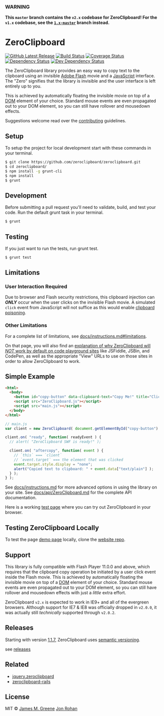 ### WARNING
**This `master` branch contains the `v2.x` codebase for ZeroClipboard! For the `v1.x` codebase, see the [`1.x-master`](https://github.com/zeroclipboard/zeroclipboard/tree/1.x-master) branch instead.**


# ZeroClipboard
[![GitHub Latest Release](https://badge.fury.io/gh/zeroclipboard%2Fzeroclipboard.svg)](https://github.com/zeroclipboard/zeroclipboard) [![Build Status](https://secure.travis-ci.org/zeroclipboard/zeroclipboard.svg?branch=master)](https://travis-ci.org/zeroclipboard/zeroclipboard) [![Coverage Status](https://coveralls.io/repos/zeroclipboard/zeroclipboard/badge.svg?branch=master)](https://coveralls.io/r/zeroclipboard/zeroclipboard?branch=master) [![Dependency Status](https://david-dm.org/zeroclipboard/zeroclipboard.svg?theme=shields.io)](https://david-dm.org/zeroclipboard/zeroclipboard) [![Dev Dependency Status](https://david-dm.org/zeroclipboard/zeroclipboard/dev-status.svg?theme=shields.io)](https://david-dm.org/zeroclipboard/zeroclipboard#info=devDependencies)

The ZeroClipboard library provides an easy way to copy text to the clipboard using an invisible [Adobe Flash](http://en.wikipedia.org/wiki/Adobe_Flash) movie and a [JavaScript](http://en.wikipedia.org/wiki/JavaScript) interface. The "Zero" signifies that the library is invisible and the user interface is left entirely up to you.

This is achieved by automatically floating the invisible movie on top of a [DOM](http://en.wikipedia.org/wiki/Document_Object_Model) element of your choice. Standard mouse events are even propagated out to your DOM element, so you can still have rollover and mousedown effects.

Suggestions welcome read over the [contributing](/CONTRIBUTING.md) guidelines.

## Setup

To setup the project for local development start with these commands in your terminal.

```sh
$ git clone https://github.com/zeroclipboard/zeroclipboard.git
$ cd zeroclipboard/
$ npm install -g grunt-cli
$ npm install
$ grunt
```

## Development

Before submitting a pull request you'll need to validate, build, and test your code. Run the default grunt task in your terminal.

```sh
$ grunt
```

## Testing

If you just want to run the tests, run grunt test.

```sh
$ grunt test
```

## Limitations

### User Interaction Required

Due to browser and Flash security restrictions, this clipboard injection can _**ONLY**_ occur when
the user clicks on the invisible Flash movie. A simulated `click` event from JavaScript will not
suffice as this would enable [clipboard poisoning](http://www.computerworld.com/s/article/9117268/Adobe_patches_Flash_clickjacking_and_clipboard_poisoning_bugs).

### Other Limitations

For a complete list of limitations, see [docs/instructions.md#limitations](docs/instructions.md#limitations).

On that page, you will also find an [explanation of why ZeroClipboard will _NOT_ work by default on code playground sites](docs/instructions.md#starter-snippets-for-playground-sites) like JSFiddle, JSBin, and CodePen, as well as the appropriate "View" URLs to use on those sites in order to allow ZeroClipboard to work.


## Simple Example

```html
<html>
  <body>
    <button id="copy-button" data-clipboard-text="Copy Me!" title="Click to copy me.">Copy to Clipboard</button>
    <script src="ZeroClipboard.js"></script>
    <script src="main.js"></script>
  </body>
</html>
```

```js
// main.js
var client = new ZeroClipboard( document.getElementById("copy-button") );

client.on( "ready", function( readyEvent ) {
  // alert( "ZeroClipboard SWF is ready!" );

  client.on( "aftercopy", function( event ) {
    // `this` === `client`
    // `event.target` === the element that was clicked
    event.target.style.display = "none";
    alert("Copied text to clipboard: " + event.data["text/plain"] );
  } );
} );
```

See [docs/instructions.md](docs/instructions.md) for more advanced options in using the library on your site.
See [docs/api/ZeroClipboard.md](docs/api/ZeroClipboard.md) for the complete API documentation.

Here is a working [test page](http://zeroclipboard.org/#demo) where you can try out ZeroClipboard in your browser.


## Testing ZeroClipboard Locally

To test the page [demo page](http://zeroclipboard.org/#demo) locally, clone the [website repo](https://github.com/zeroclipboard/zeroclipboard.org).

## Support

This library is fully compatible with Flash Player 11.0.0 and above, which requires
that the clipboard copy operation be initiated by a user click event inside the
Flash movie. This is achieved by automatically floating the invisible movie on top
of a [DOM](http://en.wikipedia.org/wiki/Document_Object_Model) element of your
choice. Standard mouse events are even propagated out to your DOM element, so you
can still have rollover and mousedown effects with just a _little_ extra effort.

ZeroClipboard `v2.x` is expected to work in IE9+ and all of the evergreen browsers.
Although support for IE7 & IE8 was officially dropped in `v2.0.0`, it was actually
still _technically_ supported through `v2.0.2`.

## Releases

Starting with version [1.1.7](https://github.com/zeroclipboard/zeroclipboard/releases/tag/v1.1.7), ZeroClipboard uses [semantic versioning](http://semver.org/).

see [releases](https://github.com/zeroclipboard/zeroclipboard/releases)

## Related

* [jquery.zeroclipboard](https://github.com/zeroclipboard/jquery.zeroclipboard)
* [zeroclipboard-rails](https://github.com/zeroclipboard/zeroclipboard-rails)

## License

MIT &copy; [James M. Greene](http://greene.io/) [Jon Rohan](http://jonrohan.codes)
